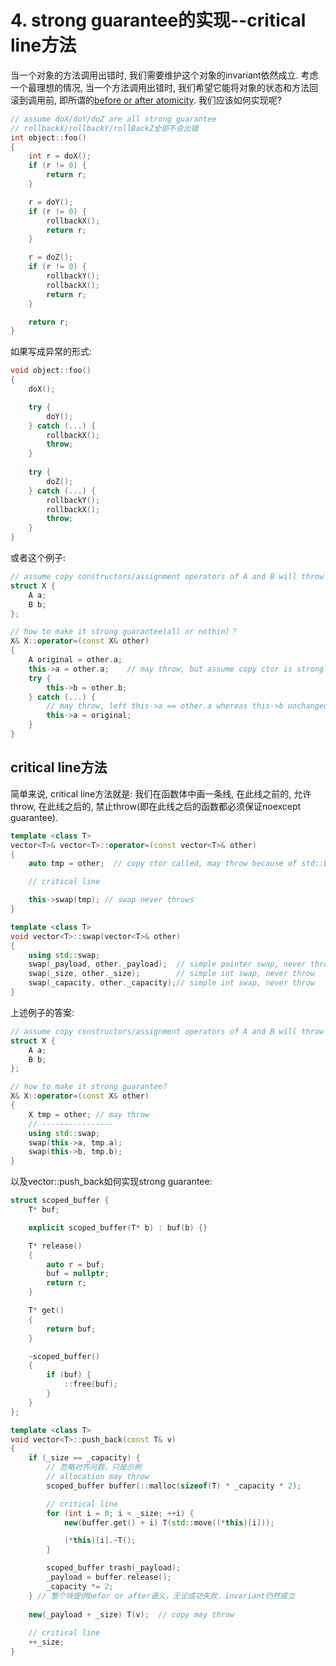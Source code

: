 # 4. strong guarantee的实现--critical line方法

当一个对象的方法调用出错时, 我们需要维护这个对象的invariant依然成立. 考虑一个最理想的情况, 当一个方法调用出错时, 我们希望它能将对象的状态和方法回滚到调用前, 即所谓的[before or after atomicity](http://www.lucienxian.top/2019/08/18/Atomicity-All-or-Nothing-and-Before-or-After%E2%80%94%E2%80%94MIT6-824/). 我们应该如何实现呢?

```cpp
// assume doX/doY/doZ are all strong guarantee
// rollbackX/rollbackY/rollBackZ全部不会出错
int object::foo()
{
    int r = doX();
    if (r != 0) {
        return r;
    }

    r = doY();
    if (r != 0) {
        rollbackX();
        return r;
    }

    r = doZ();
    if (r != 0) {
        rollbackY();
        rollbackX();
        return r;
    }

    return r;
}
```

如果写成异常的形式:

```cpp
void object::foo()
{
    doX();

    try {
        doY();
    } catch (...) {
        rollbackX();
        throw;
    }
   
    try {
        doZ();
    } catch (...) {
        rollbackY();
        rollbackX();
        throw;
    }
}
```

或者这个例子:

```cpp
// assume copy constructors/assignment operators of A and B will throw
struct X {
    A a;
    B b;
};

// how to make it strong guarantee(all or nothin)？
X& X::operator=(const X& other)
{
    A original = other.a;
    this->a = other.a;    // may throw, but assume copy ctor is strong guarantee
    try {
        this->b = other.b;
    } catch (...) {
        // may throw, left this->a == other.a whereas this->b unchanged
        this->a = original;
    }
}
```

## critical line方法

简单来说, critical line方法就是: 我们在函数体中画一条线, 在此线之前的, 允许throw, 在此线之后的, 禁止throw(即在此线之后的函数都必须保证noexcept guarantee).

```cpp
template <class T>
vector<T>& vector<T>::operator=(const vector<T>& other)
{
    auto tmp = other;  // copy ctor called, may throw because of std::bad_alloc

    // critical line

    this->swap(tmp); // swap never throws
}

template <class T>
void vector<T>::swap(vector<T>& other)
{
    using std::swap;
    swap(_payload, other._payload);  // simple pointer swap, never throw
    swap(_size, other._size);        // simple int swap, never throw
    swap(_capacity, other._capacity);// simple int swap, never throw
}
```

上述例子的答案:

```cpp
// assume copy constructors/assignment operators of A and B will throw
struct X {
    A a;
    B b;
};

// how to make it strong guarantee?
X& X::operator=(const X& other)
{
    X tmp = other; // may throw
    // ----------------
    using std::swap;
    swap(this->a, tmp.a);
    swap(this->b, tmp.b);
}
```

以及vector::push_back如何实现strong guarantee:

```cpp
struct scoped_buffer {
    T* buf;

    explicit scoped_buffer(T* b) : buf(b) {}

    T* release()
    {
        auto r = buf;
        buf = nullptr;
        return r;
    }

    T* get()
    {
        return buf;
    }

    ~scoped_buffer()
    {
        if (buf) {
            ::free(buf);
        }
    }
};

template <class T>
void vector<T>::push_back(const T& v)
{
    if (_size == _capacity) {
        // 忽略对齐问题，只是示例
        // allocation may throw
        scoped_buffer buffer(::malloc(sizeof(T) * _capacity * 2);

        // critical line
        for (int i = 0; i < _size; ++i) {
            new(buffer.get() + i) T(std::move((*this)[i]));

            (*this)[i].~T();
        }

        scoped_buffer trash(_payload);
        _payload = buffer.release();
        _capacity *= 2;
    } // 整个块提供befor or after语义，无论成功失败，invariant仍然成立
    
    new(_payload + _size) T(v);  // copy may throw
    
    // critical line
    ++_size;
}
```